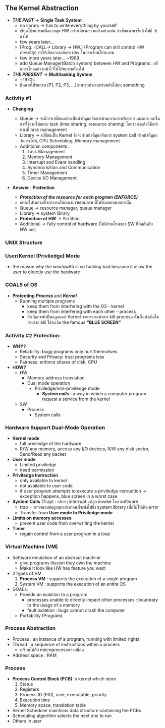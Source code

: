 ## The Kernel Abstraction
- ***THE PAST*** -> **Single Task System**:
  - no library -> has to write everything by yourself
  - เขียนโปรแกรมเพื่อควบคุม HW อย่างเดียวเลย ยกตัวอย่างเช่น ถ้าเขียนภาษาซีแล้วไม่มี .h มาให้
  - few years later...
  - [Prog. -CALL-> Library -> HW.] (Program can still control HW directly) ทำให้เกิดความง่ายต่อ dev ในการเขียนโปรแกรม
  - few more years later... ~1969
  - add Queue Manager(Batch system) between HW and Programs : เพ่ิมการโหลดล่วงหน้าไว้ให้โปรแกรมถัดๆไป
- ***THE PRESENT*** -> **Multitasking System**
  - ~1970s
  - มีหลายโปรแกรม (P1, P2, P3, ...)สามารถทำงานพร้อมกันได้บน something

### Activity #1
- **Changing**
  - Queue -> จะมีการเปลี่ยนแปลงเป็นตัวที่ดูแลจัดการด้านการแบ่งทรัพยากรและแบ่งเวลาในการใช้งานให้แต่ละ task (time sharing, resource sharing) โดยรวมๆแล้วก็คือทำหน้าที่ task management
  - Library -> เปลี่ยนเป็น Kernel ซึ่งจะทำหน้าที่ดูแลจัดการ system call ทำหน้าที่ดูแลจัดการไฟล์, CPU Scheduling, Memory management
  - Additional components :
    1. Task Management
    2. Memory Management
    3. Interrupt and Event handling
    4. Synchroniztion and Communication
    5. Timer Management
    6. Device I/O Management

- **Answer** : **Protection**
  - ***Protection of the resource for each program (ENFORCE)***
  - แต่ละโปรแกรมก็จะทำงานได้เฉพาะ resource ที่ได้รับมอบหมายเท่านั้น
  - Queue -> resource manager, queue manager
  - Library -> system library
  - **Protection of HW** -> Partition
  - Additional -> fully control of hardware (ไม่มีส่วนไหนของ SW ที่ติดกันกับ HW เลย)

### UNIX Structure

### User/Kernel (Priviledge) Mode
- the reason why the window95 is so fucking bad because it allow the user to directly use the hardware

### GOALS of OS
- **Protecting** ***Process*** and ***Kernel***
  - Running multiple programs
    - keep them from interfering with the OS - kernel
    - keep them from interfering with each other - process
    - ถ้าเกิดการฝ่าฝืนกฏเกณฑ์ Kernel จะพยายามทำการ kill process นั้นทิ้ง ถ้าเกิดไม่สามารถ kill ได้จะเกิด the famous **"BLUE SCREEN"**

### Activity #2 Protection:
- **WHY?**
  - Reliability: bugg programs only hurt themselves
  - Security and Privacy: trust programs less
  - Fairness: enforce shares of disk, CPU
- **HOW?**
  - HW
    - Memory address translation
    - Dual mode operation
      - Priviledge/non-priviledge mode
        - ***System calls*** : a way in which a computer program request a service from the kernel
  - SW
    - Process
      - System calls

### Hardware Support Dual-Mode Operation
- **Kernel mode**
  - full priviledge of the hardware
  - R/W any memory, access any I/O devices, R/W any disk sector, Send/Read any packet
- **User mode**
  - Limited priviledge
  - need permission
- **Priviledge Instruction**
  - only available to kernel
  - not available to user code
  - if user program attempts to execute a priviledge instruction -> exception happens, blue screen in a worst case
- **System Calls** (Trap) : คล้ายๆ interrupt แต่ถูก invoke โดย software
  - trap = ตรวจสอบข้อมูลทุกอย่างก่อนที่จะส่งไปยัง system library เพื่อไม่ให้เกิด error
   - Transfer from **User mode to Priviledge mode**
- **Limits on memory accesses**
  - prevent user code from overwriting the kernel
- **Timer**
  - regain control from a user program in a loop

### Virtual Machine (VM)
- Software emulation of an abstract machine
  - give programs illusion they own the machine
  - Make it look like HW has feature you want
- 2 types of VM
  1. **Process VM** : supports the execution of a single program
  2. System VM : supports the execution of an entire OS
- GOALs:
  - Provide an isolation to a program
    - processes unable to directly impact other processes : boundary to the usage of a memory
    - fault isolation : bugs cannot crash the computer
  - Portability (Program)

### Process Abstraction
- Process : an instance of a program, running with limited rights
- Thread : a sequence of instructions within a process
  - เปรียบได้กับ microprocessor เสมือน
- Address space : RAM

### Process
- **Process Control Block (PCB)** in kernel which store
  1. Status
  2. Registers
  3. Process ID (PID), user, executable, priority
  4. Execution time
  5. Memory space, translation table
- Kernel Scheduler maintains data structure containing the PCBs
- Scheduling algorithm selects the next one to run
- Others in user
